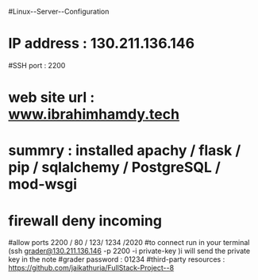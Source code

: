 #Linux--Server--Configuration

# IP address : 130.211.136.146
#SSH port : 2200
# web site url : www.ibrahimhamdy.tech 
# summry : installed apachy / flask / pip / sqlalchemy / PostgreSQL / mod-wsgi
# firewall deny incoming
#allow ports 2200 / 80 / 123/ 1234 /2020
#to connect run in your terminal (ssh grader@130.211.136.146 -p 2200 -i private-key )i will  send  the  private   key  in the       note
#grader password : 01234
#third-party resources : https://github.com/jaikathuria/FullStack-Project--8 
